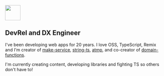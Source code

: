 ### <img src="https://media.giphy.com/media/hvRJCLFzcasrR4ia7z/giphy.gif" width="50px">

## DevRel and DX Engineer

I've been developing web apps for 20 years. I love OSS, TypeScript, Remix and I'm creator of [make-service](https://github.com/gustavoguichard/make-service), [string-ts](https://github.com/gustavoguichard/string-ts), [atmp](https://github.com/gustavoguichard/atmp), and co-creator of [domain-functions](https://github.com/SeasonedSoftware/domain-functions).

I'm currently creating content, developing libraries and fighting TS so others don't have to!
